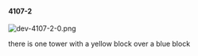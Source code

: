 #### 4107-2
![dev-4107-2-0.png](https://github.com/lil-lab/nlvr/raw/master/nlvr/dev/images/1/dev-4107-2-0.png "dev-4107-2-0.png")

there is one tower with a yellow block over a blue block
